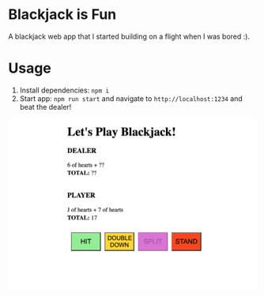 # Blackjack is Fun
A blackjack web app that I started building on a flight when I was bored :).

# Usage
1. Install dependencies: `npm i`
2. Start app: `npm run start` and navigate to `http://localhost:1234` and beat the dealer!

![Blackjack](./resources/sampleGameplay.png)

